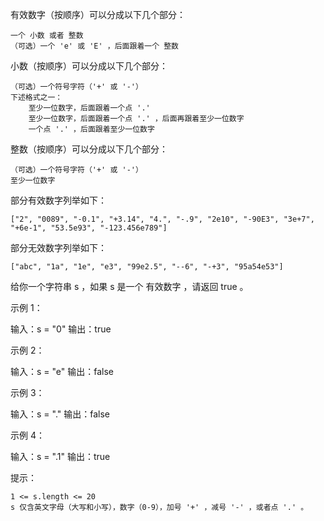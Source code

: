 有效数字（按顺序）可以分成以下几个部分：

    一个 小数 或者 整数
    （可选）一个 'e' 或 'E' ，后面跟着一个 整数

小数（按顺序）可以分成以下几个部分：

    （可选）一个符号字符（'+' 或 '-'）
    下述格式之一：
        至少一位数字，后面跟着一个点 '.'
        至少一位数字，后面跟着一个点 '.' ，后面再跟着至少一位数字
        一个点 '.' ，后面跟着至少一位数字

整数（按顺序）可以分成以下几个部分：

    （可选）一个符号字符（'+' 或 '-'）
    至少一位数字

部分有效数字列举如下：

    ["2", "0089", "-0.1", "+3.14", "4.", "-.9", "2e10", "-90E3", "3e+7", "+6e-1", "53.5e93", "-123.456e789"]

部分无效数字列举如下：

    ["abc", "1a", "1e", "e3", "99e2.5", "--6", "-+3", "95a54e53"]

给你一个字符串 s ，如果 s 是一个 有效数字 ，请返回 true 。



示例 1：

输入：s = "0"
输出：true

示例 2：

输入：s = "e"
输出：false

示例 3：

输入：s = "."
输出：false

示例 4：

输入：s = ".1"
输出：true

提示：

    1 <= s.length <= 20
    s 仅含英文字母（大写和小写），数字（0-9），加号 '+' ，减号 '-' ，或者点 '.' 。
